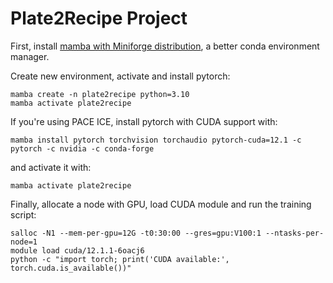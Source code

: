 # Plate2Recipe Project

First, install [mamba with Miniforge distribution](https://mamba.readthedocs.io/en/latest/installation/mamba-installation.html), a better conda environment manager.

Create new environment, activate and install pytorch:
```
mamba create -n plate2recipe python=3.10
mamba activate plate2recipe
```

If you're using PACE ICE, install pytorch with CUDA support with:
```
mamba install pytorch torchvision torchaudio pytorch-cuda=12.1 -c pytorch -c nvidia -c conda-forge
```

and activate it with:
```
mamba activate plate2recipe
```

Finally, allocate a node with GPU, load CUDA module and run the training script:
```
salloc -N1 --mem-per-gpu=12G -t0:30:00 --gres=gpu:V100:1 --ntasks-per-node=1
module load cuda/12.1.1-6oacj6
python -c "import torch; print('CUDA available:', torch.cuda.is_available())"
```
